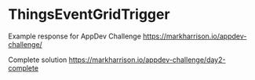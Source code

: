 # ThingsEventGridTrigger

Example response for AppDev Challenge https://markharrison.io/appdev-challenge/

Complete solution https://markharrison.io/appdev-challenge/day2-complete

